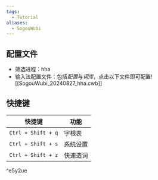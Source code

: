 ```yaml
---
tags:
  - Tutorial
aliases:
  - SogouWubi
---
```

## 配置文件
- 筛选进程：hha 
- 输入法配置文件：包括*配置*与*词库*，点击以下文件即可配置![[SogouWubi_20240827_hha.cwb]]
## 快捷键

| 快捷键                | 功能   |
| ------------------ | ---- |
| `Ctrl + Shift + q` | 字根表  |
| `Ctrl + Shift + s` | 系统设置 |
| `Ctrl + Shift + z` | 快速造词 |

^e5y2ue
